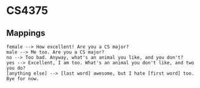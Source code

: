 # CS4375

## Mappings
    female --> How excellent! Are you a CS major?
    male --> Me too. Are you a CS major?
    no --> Too bad. Anyway, what's an animal you like, and you don't?
    yes --> Excellent, I am too. What's an animal you don't like, and two you do?
    [anything else] --> [last word] awesome, but I hate [first word] too. Bye for now.

